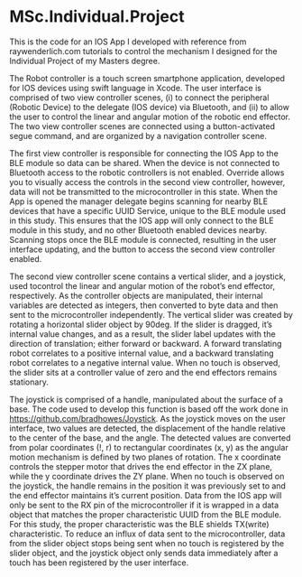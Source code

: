 # MSc.Individual.Project
This is the code for an IOS App I developed with reference from raywenderlich.com tutorials to control the mechanism I designed for the Individual Project of my Masters degree.

The Robot controller is a touch screen smartphone application, developed for IOS devices using swift language in Xcode. The user interface is comprised of two view controller scenes, (i) to connect the peripheral (Robotic Device) to the delegate (IOS device) via Bluetooth, and (ii) to allow the user to control the linear and angular motion of the robotic end effector. The two view controller scenes are connected using a button-activated segue command, and are organized by a navigation controller scene.

The first view controller is responsible for connecting the IOS App to the BLE module so data can be shared. When the device is not connected to Bluetooth access to the robotic controllers is not enabled. Override allows you to visually access the controls in the second view controller, however, data will not be transmitted to the microcontroller in this state. When the App is opened the manager delegate begins scanning for nearby BLE devices that have a specific UUID Service, unique to the BLE module used in this study. This ensures that the IOS app will only connect to the BLE module in this study, and no other Bluetooth enabled devices nearby. Scanning stops once the BLE module is connected, resulting in the user interface updating, and the button to access the second view controller enabled.

The  second view controller scene contains a vertical slider, and a joystick, used tocontrol the linear and angular motion of the robot’s end effector, respectively. As the controller objects are manipulated, their internal variables are detected as integers, then converted to byte data and then sent to the microcontroller independently. The vertical slider was created by rotating a horizontal slider object by 90deg. If the slider is dragged, it’s internal value changes, and as a result, the slider label updates with the direction of translation; either forward or backward. A forward translating robot correlates to a positive internal value, and a backward translating robot correlates to a negative internal value. When no touch is observed, the slider sits at a controller value of zero and the end effectors remains stationary.

The joystick is comprised of a handle, manipulated about the surface of a base. The code used to develop this function is based off the work done in https://github.com/bradhowes/Joystick. As the joystick moves on the user interface, two values are detected, the displacement of the handle relative to the center of the base, and the angle. The detected values are converted from polar coordinates (!, r) to rectangular coordinates (x, y) as the angular motion mechanism is defined by two planes of rotation. The x coordinate controls the stepper motor that drives the end effector in the ZX plane, while the y coordinate drives the ZY plane. When no touch is observed on the joystick, the handle remains in the position it was previously set to and the end effector maintains it’s current position. Data from the IOS app will only be sent to the RX pin of the microcontroller if it is wrapped in a data object that matches the proper characteristic UUID from the BLE module. For this study, the proper characteristic was the BLE shields TX(write) characteristic. To reduce an influx of data sent to the microcontroller, data from the slider object stops being sent when no touch is registered by the slider object, and the joystick object only sends data immediately after a touch has been registered by the user interface.
